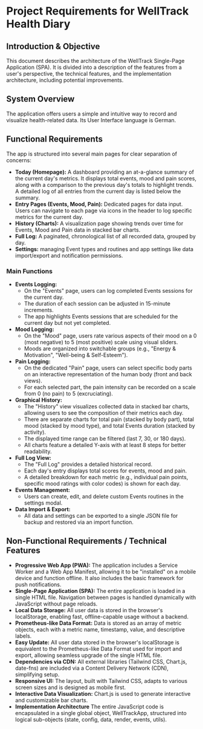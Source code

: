 # **Project Requirements for WellTrack Health Diary**

## **Introduction & Objective**

This document describes the architecture of the WellTrack Single-Page Application (SPA). It is divided into a description of the features from a user's perspective, the technical features, and the implementation architecture, including potential improvements.

## **System Overview**

The application offers users a simple and intuitive way to record and visualize health-related data. Its User Interface language is German.

## **Functional Requirements**

The app is structured into several main pages for clear separation of concerns:

* **Today (Homepage):** A dashboard providing an at-a-glance summary of the current day's metrics. It displays total events, mood and pain scores, along with a comparison to the previous day's totals to highlight trends. A detailed log of all entries from the current day is listed below the summary.
* **Entry Pages (Events, Mood, Pain):** Dedicated pages for data input. Users can navigate to each page via icons in the header to log specific metrics for the current day.
* **History (Charts):** A visualization page showing trends over time for Events, Mood and Pain data in stacked bar charts.
* **Full Log:** A paginated, chronological list of all recorded data, grouped by day.
* **Settings:** managing Event types and routines and app settings like data import/export and notification permissions.

### **Main Functions**

* **Events Logging:**
    * On the "Events" page, users can log completed Events sessions for the current day.
    * The duration of each session can be adjusted in 15-minute increments.
    * The app highlights Events sessions that are scheduled for the current day but not yet completed.
* **Mood Logging:**
    * On the "Mood" page, users rate various aspects of their mood on a 0 (most negative) to 5 (most positive) scale using visual sliders.
    * Moods are organized into switchable groups (e.g., "Energy & Motivation", "Well-being & Self-Esteem").
* **Pain Logging:**
    * On the dedicated "Pain" page, users can select specific body parts on an interactive representation of the human body (front and back views).
    * For each selected part, the pain intensity can be recorded on a scale from 0 (no pain) to 5 (excruciating).
* **Graphical History:**
    * The "History" view visualizes collected data in stacked bar charts, allowing users to see the composition of their metrics each day.
    * There are separate charts for total pain (stacked by body part), total mood (stacked by mood type), and total Events duration (stacked by activity).
    * The displayed time range can be filtered (last 7, 30, or 180 days).
    * All charts feature a detailed Y-axis with at least 8 steps for better readability.
* **Full Log View:**
    * The "Full Log" provides a detailed historical record.
    * Each day's entry displays total scores for events, mood and pain.
    * A detailed breakdown for each metric (e.g., individual pain points, specific mood ratings with color codes) is shown for each day.
* **Events Management:**
    * Users can create, edit, and delete custom Events routines in the settings modal.
* **Data Import & Export:**
    * All data and settings can be exported to a single JSON file for backup and restored via an import function.

## **Non-Functional Requirements / Technical Features**

* **Progressive Web App (PWA):** The application includes a Service Worker and a Web App Manifest, allowing it to be "installed" on a mobile device and function offline. It also includes the basic framework for push notifications.
* **Single-Page Application (SPA):** The entire application is loaded in a single HTML file. Navigation between pages is handled dynamically with JavaScript without page reloads.
* **Local Data Storage:** All user data is stored in the browser's localStorage, enabling fast, offline-capable usage without a backend.
* **Prometheus-like Data Format:** Data is stored as an array of metric objects, each with a metric name, timestamp, value, and descriptive labels.
* **Easy Update:** All user data stored in the browser's localStorage is equivalent to the Prometheus-like Data Format used for import and export, allowing seamless upgrade of the single HTML file.
* **Dependencies via CDN:** All external libraries (Tailwind CSS, Chart.js, date-fns) are included via a Content Delivery Network (CDN), simplifying setup.
* **Responsive UI:** The layout, built with Tailwind CSS, adapts to various screen sizes and is designed as mobile first.
* **Interactive Data Visualization:** Chart.js is used to generate interactive and customizable bar charts.
* **Implementation Architecture** The entire JavaScript code is encapsulated in a single global object, WellTrackApp, structured into logical sub-objects (state, config, data, render, events, utils).
